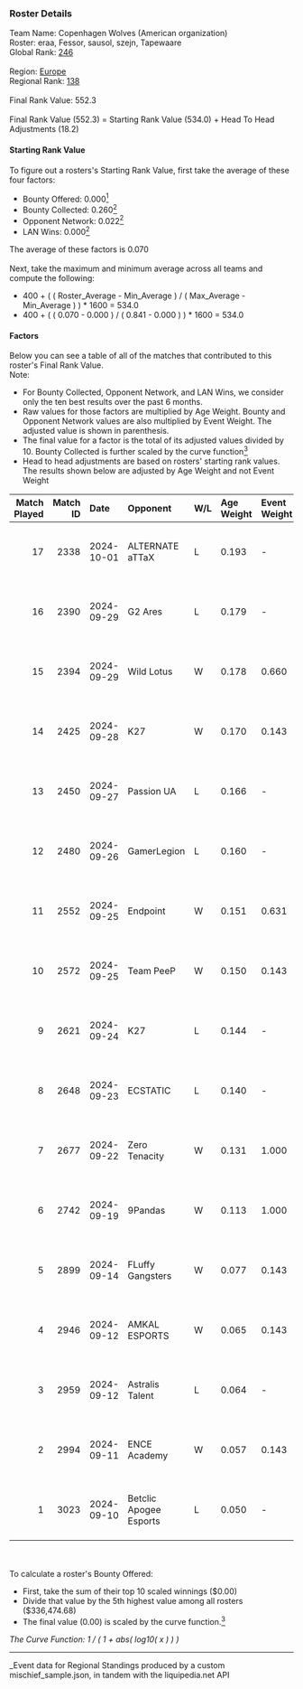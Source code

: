 ### Roster Details<br />
Team Name: Copenhagen Wolves (American organization)<br />
Roster: eraa, Fessor, sausol, szejn, Tapewaare<br />
Global Rank: [246](../../standings_global_2025_03_01.md)<br />
<br />
Region: [Europe]( ../../standings_europe_2025_03_01.md)<br />
Regional Rank: [138]( ../../standings_europe_2025_03_01.md)<br />
<br />
Final Rank Value:  552.3<br />
<br />
Final Rank Value (552.3) = Starting Rank Value (534.0) + Head To Head Adjustments (18.2)<br />

#### Starting Rank Value<br />
To figure out a rosters's Starting Rank Value, first take the average of these four factors:<br />
- Bounty Offered: 0.000[<sup>1</sup>](#table2)
- Bounty Collected: 0.260[<sup>2</sup>](#table1)
- Opponent Network: 0.022[<sup>2</sup>](#table1)
- LAN Wins: 0.000[<sup>2</sup>](#table1)

The average of these factors is 0.070<br />
<br />
Next, take the maximum and minimum average across all teams and compute the following:<br />
- 400 + ( ( Roster_Average - Min_Average ) / ( Max_Average - Min_Average ) ) * 1600 = 534.0
- 400 + ( ( 0.070 - 0.000 ) / ( 0.841 - 0.000 ) ) * 1600 = 534.0


#### Factors<br />
Below you can see a table of all of the matches that contributed to this roster's Final Rank Value.<br />
Note:<br />

- For Bounty Collected, Opponent Network, and LAN Wins, we consider only the ten best results over the past 6 months.
- Raw values for those factors are multiplied by Age Weight. Bounty and Opponent Network values are also multiplied by Event Weight. The adjusted value is shown in parenthesis.
- The final value for a factor is the total of its adjusted values divided by 10. Bounty Collected is further scaled by the curve function[<sup>3</sup>](#curveFunction)
- Head to head adjustments are based on rosters' starting rank values. The results shown below are adjusted by Age Weight and not Event Weight
<span id="table1"></span><br />


| Match Played | Match ID | Date       | Opponent               | W/L | Age Weight | Event Weight | Bounty Collected | Opponent Network | LAN Wins  | H2H Adj. | Roster                                 |
| -: | -: | :- | :- | :- | :- | :- | :- | :- | :- | -: | :- |
|           17 |     2338 | 2024-10-01 | ALTERNATE aTTaX        | L   | 0.193      | -            | -                | -                | -         |    -0.83 | eraa, Fessor, sausol, szejn, Tapewaare |
|           16 |     2390 | 2024-09-29 | G2 Ares                | L   | 0.179      | -            | -                | -                | -         |    -3.03 | eraa, Fessor, sausol, szejn, Tapewaare |
|           15 |     2394 | 2024-09-29 | Wild Lotus             | W   | 0.178      | 0.660        | 0.001 (0.000)    | 0.462 (0.054)    | 0 (0.000) |     4.70 | eraa, Fessor, sausol, szejn, Tapewaare |
|           14 |     2425 | 2024-09-28 | K27                    | W   | 0.170      | 0.143        | 0.004 (0.000)    | 0.139 (0.003)    | 0 (0.000) |     3.77 | eraa, Fessor, sausol, szejn, Tapewaare |
|           13 |     2450 | 2024-09-27 | Passion UA             | L   | 0.166      | -            | -                | -                | -         |    -0.14 | eraa, Fessor, sausol, szejn, Tapewaare |
|           12 |     2480 | 2024-09-26 | GamerLegion            | L   | 0.160      | -            | -                | -                | -         |    -1.48 | eraa, Fessor, sausol, szejn, Tapewaare |
|           11 |     2552 | 2024-09-25 | Endpoint               | W   | 0.151      | 0.631        | 0.009 (0.001)    | 0.233 (0.022)    | 0 (0.000) |     3.89 | eraa, Fessor, sausol, szejn, Tapewaare |
|           10 |     2572 | 2024-09-25 | Team PeeP              | W   | 0.150      | 0.143        | 0.000 (0.000)    | 0.002 (0.000)    | 0 (0.000) |     1.99 | eraa, Fessor, sausol, szejn, Tapewaare |
|            9 |     2621 | 2024-09-24 | K27                    | L   | 0.144      | -            | -                | -                | -         |    -1.33 | eraa, Fessor, sausol, szejn, Tapewaare |
|            8 |     2648 | 2024-09-23 | ECSTATIC               | L   | 0.140      | -            | -                | -                | -         |    -0.27 | eraa, Fessor, sausol, szejn, Tapewaare |
|            7 |     2677 | 2024-09-22 | Zero Tenacity          | W   | 0.131      | 1.000        | 0.026 (0.003)    | 0.507 (0.066)    | 0 (0.000) |     3.66 | eraa, Fessor, sausol, szejn, Tapewaare |
|            6 |     2742 | 2024-09-19 | 9Pandas                | W   | 0.113      | 1.000        | 0.084 (0.009)    | 0.560 (0.063)    | 0 (0.000) |     3.41 | eraa, Fessor, sausol, szejn, Tapewaare |
|            5 |     2899 | 2024-09-14 | FLuffy Gangsters       | W   | 0.077      | 0.143        | 0.005 (0.000)    | 0.419 (0.005)    | 0 (0.000) |     1.82 | eraa, Fessor, sausol, szejn, Tapewaare |
|            4 |     2946 | 2024-09-12 | AMKAL ESPORTS          | W   | 0.065      | 0.143        | 0.000 (0.000)    | 0.407 (0.004)    | 0 (0.000) |     1.54 | eraa, Fessor, sausol, szejn, Tapewaare |
|            3 |     2959 | 2024-09-12 | Astralis Talent        | L   | 0.064      | -            | -                | -                | -         |    -0.47 | eraa, Fessor, sausol, szejn, Tapewaare |
|            2 |     2994 | 2024-09-11 | ENCE Academy           | W   | 0.057      | 0.143        | 0.009 (0.000)    | 0.230 (0.002)    | 0 (0.000) |     1.45 | eraa, Fessor, sausol, szejn, Tapewaare |
|            1 |     3023 | 2024-09-10 | Betclic Apogee Esports | L   | 0.050      | -            | -                | -                | -         |    -0.49 | eraa, Fessor, sausol, szejn, Tapewaare |

<br />
<span id="table2"></span><br />
To calculate a roster's Bounty Offered:<br />

- First, take the sum of their top 10 scaled winnings ($0.00)
- Divide that value by the 5th highest value among all rosters ($336,474.68)
- The final value (0.00) is scaled by the curve function.[<sup>3</sup>](#curveFunction)

<span id="curveFunction"></span>_The Curve Function: 1 / ( 1 + abs( log10( x ) ) )_<br />

---
_Event data for Regional Standings produced by a custom mischief_sample.json, in tandem with the liquipedia.net API<br />
